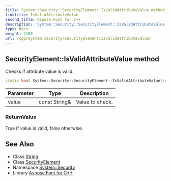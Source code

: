 ```yaml
---
title: System::Security::SecurityElement::IsValidAttributeValue method
linktitle: IsValidAttributeValue
second_title: Aspose.Font for C++
description: 'System::Security::SecurityElement::IsValidAttributeValue method. Checks if attribute value is valid in C++.'
type: docs
weight: 2100
url: /cpp/system.security/securityelement/isvalidattributevalue/
---
```

## SecurityElement::IsValidAttributeValue method


Checks if attribute value is valid.

```cpp
static bool System::Security::SecurityElement::IsValidAttributeValue(const String &value)
```


| Parameter | Type | Description |
| --- | --- | --- |
| value | const String\& | Value to check. |

### ReturnValue

True if value is valid, false otherwise.

## See Also

* Class [String](../../../system/string/)
* Class [SecurityElement](../)
* Namespace [System::Security](../../)
* Library [Aspose.Font for C++](../../../)
